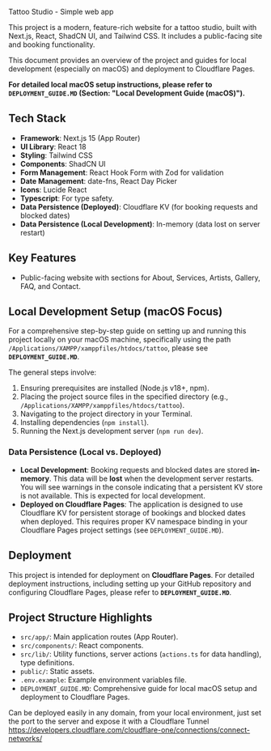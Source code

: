 
Tattoo Studio - Simple web app

This project is a modern, feature-rich website for a tattoo studio, built with Next.js, React, ShadCN UI, and Tailwind CSS. It includes a public-facing site and booking functionality.

This document provides an overview of the project and guides for local development (especially on macOS) and deployment to Cloudflare Pages.

**For detailed local macOS setup instructions, please refer to `DEPLOYMENT_GUIDE.MD` (Section: "Local Development Guide (macOS)").**

## Tech Stack

*   **Framework**: Next.js 15 (App Router)
*   **UI Library**: React 18
*   **Styling**: Tailwind CSS
*   **Components**: ShadCN UI
*   **Form Management**: React Hook Form with Zod for validation
*   **Date Management**: date-fns, React Day Picker
*   **Icons**: Lucide React
*   **Typescript**: For type safety.
*   **Data Persistence (Deployed)**: Cloudflare KV (for booking requests and blocked dates)
*   **Data Persistence (Local Development)**: In-memory (data lost on server restart)

## Key Features
*   Public-facing website with sections for About, Services, Artists, Gallery, FAQ, and Contact.

## Local Development Setup (macOS Focus)

For a comprehensive step-by-step guide on setting up and running this project locally on your macOS machine, specifically using the path `/Applications/XAMPP/xamppfiles/htdocs/tattoo`, please see **`DEPLOYMENT_GUIDE.MD`**.

The general steps involve:
1.  Ensuring prerequisites are installed (Node.js v18+, npm).
2.  Placing the project source files in the specified directory (e.g., `/Applications/XAMPP/xamppfiles/htdocs/tattoo`).
3.  Navigating to the project directory in your Terminal.
4.  Installing dependencies (`npm install`).
5.  Running the Next.js development server (`npm run dev`).

### Data Persistence (Local vs. Deployed)
*   **Local Development**: Booking requests and blocked dates are stored **in-memory**. This data will be **lost** when the development server restarts. You will see warnings in the console indicating that a persistent KV store is not available. This is expected for local development.
*   **Deployed on Cloudflare Pages**: The application is designed to use Cloudflare KV for persistent storage of bookings and blocked dates when deployed. This requires proper KV namespace binding in your Cloudflare Pages project settings (see `DEPLOYMENT_GUIDE.MD`).

## Deployment

This project is intended for deployment on **Cloudflare Pages**. For detailed deployment instructions, including setting up your GitHub repository and configuring Cloudflare Pages, please refer to **`DEPLOYMENT_GUIDE.MD`**.

## Project Structure Highlights

*   `src/app/`: Main application routes (App Router).
*   `src/components/`: React components.
*   `src/lib/`: Utility functions, server actions (`actions.ts` for data handling), type definitions.
*   `public/`: Static assets.
*   `.env.example`: Example environment variables file.
*   `DEPLOYMENT_GUIDE.MD`: Comprehensive guide for local macOS setup and deployment to Cloudflare Pages.

Can be deployed easily in any domain, from your local environment, just set the port to the server and expose it with a Cloudflare Tunnel https://developers.cloudflare.com/cloudflare-one/connections/connect-networks/
